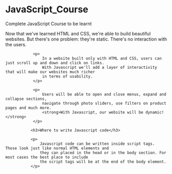 # JavaScript_Course
Complete JavaScript Course to be learnt

<p>
                    Now that we've learned HTML and CSS, we're able to build beautiful websites. But there's
                    one problem: they're static. There's no interaction with the users.
                </p>

                <p>
                    In a website built only with HTML and CSS, users can just scroll up and down and click on links.
                    With Javascript we'll add a layer of interactivity that will make our websites much richer
                    in terms of usability.
                </p>

                <p>
                    Users will be able to open and close menus, expand and collapse sections, 
                    navigate through photo sliders, use filters on product pages and much more.
                    <strong>With Javascript, our website will be dynamic!</strong>
                </p>

               <h3>Where to write Javascript code</h3>

               <p>
                   Javascript code can be written inside script tags. Those look just like normal HTML elements and
                   they can placed in the head or in the body section. For most cases the best place to include
                   the script tags will be at the end of the body element.
               </p>
